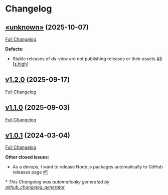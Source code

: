 # Changelog

## [«unknown»](https://github.com/NASA-PDS/lasso-releasers/tree/«unknown») (2025-10-07)

[Full Changelog](https://github.com/NASA-PDS/lasso-releasers/compare/v1.2.0...«unknown»)

**Defects:**

- Stable releases of ds-view are not publishing releases or their assets [\#5](https://github.com/NASA-PDS/lasso-releasers/issues/5) [[s.high](https://github.com/NASA-PDS/lasso-releasers/labels/s.high)]

## [v1.2.0](https://github.com/NASA-PDS/lasso-releasers/tree/v1.2.0) (2025-09-17)

[Full Changelog](https://github.com/NASA-PDS/lasso-releasers/compare/v1.1.0...v1.2.0)

## [v1.1.0](https://github.com/NASA-PDS/lasso-releasers/tree/v1.1.0) (2025-09-03)

[Full Changelog](https://github.com/NASA-PDS/lasso-releasers/compare/v1.0.1...v1.1.0)

## [v1.0.1](https://github.com/NASA-PDS/lasso-releasers/tree/v1.0.1) (2024-03-04)

[Full Changelog](https://github.com/NASA-PDS/lasso-releasers/compare/ed057b9a34d1955d1a00150853b56ac1b11a6c31...v1.0.1)

**Other closed issues:**

- As a devops, I want to release Node.js packages automatically to GitHub releases page [\#1](https://github.com/NASA-PDS/lasso-releasers/issues/1)



\* *This Changelog was automatically generated by [github_changelog_generator](https://github.com/github-changelog-generator/github-changelog-generator)*

